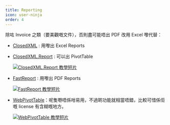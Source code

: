```yaml
---
title: Reporting
icon: user-ninja
order: 4
---
```


除咗 Invoice 之類（要美觀嘅文件），否則盡可能唔出 PDF 改用 Excel 嚟代替：

- [ClosedXML](https://github.com/ClosedXML/ClosedXML) : 用嚟出 Excel Reports
  
- [ClosedXML.Report](https://github.com/ClosedXML/ClosedXML.Report) : 可以出 PivotTable
  
  [![ClosedXML.Report 教學短片](https://img.youtube.com/vi/NzxoR8PhRpA/0.jpg)](https://www.youtube.com/watch?v=NzxoR8PhRpA)
  
- [FastReport](https://fastreports.github.io/FastReport.Documentation/) : 用嚟出 PDF Reports
  
  [![FastReport 教學短片](https://img.youtube.com/vi/_9d48KLVIQM/0.jpg)](https://www.youtube.com/watch?v=_9d48KLVIQM)
  
- [WebPivotTable](https://webpivottable.com/)：呢隻嘢唔係咁易用，不過啲功能就相當唔錯，比較可惜係佢嘅 license 有含糊嘅地方。
    
  [![WebPivotTable  教學短片](https://img.youtube.com/vi/H4Sc5KQdvbA/0.jpg)](https://www.youtube.com/watch?v=H4Sc5KQdvbA)